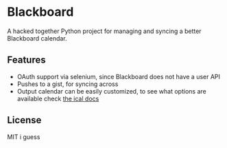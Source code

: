 # Blackboard

A hacked together Python project for managing and syncing a better Blackboard calendar.

## Features

- OAuth support via selenium, since Blackboard does not have a user API
- Pushes to a gist, for syncing across
- Output calendar can be easily customized, to see what options are available check [the ical docs](https://allenporter.github.io/ical/ical/event.html) 

## License

MIT i guess